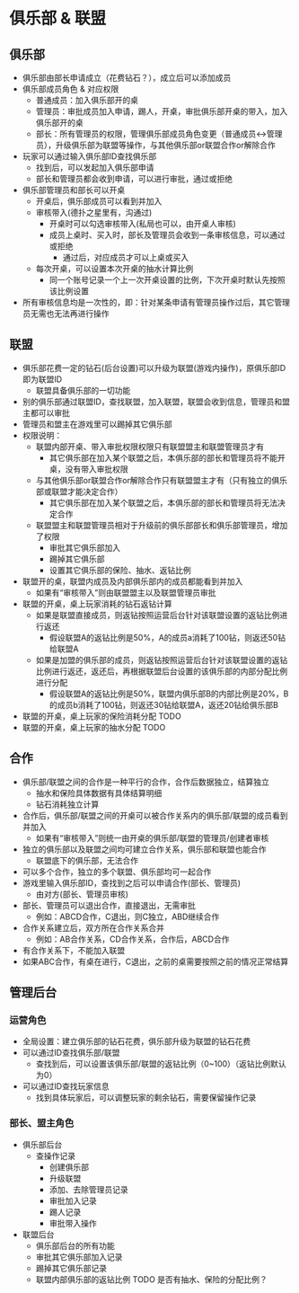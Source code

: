# 俱乐部 & 联盟

## 俱乐部

- 俱乐部由部长申请成立（花费钻石？），成立后可以添加成员
- 俱乐部成员角色 & 对应权限
  - 普通成员：加入俱乐部开的桌
  - 管理员：审批成员加入申请，踢人，开桌，审批俱乐部开桌的带入，加入俱乐部开的桌
  - 部长：所有管理员的权限，管理俱乐部成员角色变更（普通成员<->管理员），升级俱乐部为联盟等操作，与其他俱乐部or联盟合作or解除合作
- 玩家可以通过输入俱乐部ID查找俱乐部
  - 找到后，可以发起加入俱乐部申请
  - 部长和管理员都会收到申请，可以进行审批，通过或拒绝
- 俱乐部管理员和部长可以开桌
  - 开桌后，俱乐部成员可以看到并加入
  - 审核带入(德扑之星里有，沟通过)
    - 开桌时可以勾选审核带入(私局也可以，由开桌人审核)
    - 成员上桌时、买入时，部长及管理员会收到一条审核信息，可以通过或拒绝
      - 通过后，对应成员才可以上桌或买入
  - 每次开桌，可以设置本次开桌的抽水计算比例
    - 同一个账号记录一个上一次开桌设置的比例，下次开桌时默认先按照该比例设置
- 所有审核信息均是一次性的，即：针对某条申请有管理员操作过后，其它管理员无需也无法再进行操作

## 联盟

- 俱乐部花费一定的钻石(后台设置)可以升级为联盟(游戏内操作)，原俱乐部ID即为联盟ID
  - 联盟具备俱乐部的一切功能
- 别的俱乐部通过联盟ID，查找联盟，加入联盟，联盟会收到信息，管理员和盟主都可以审批
- 管理员和盟主在游戏里可以踢掉其它俱乐部
- 权限说明：
  - 联盟内部开桌、带入审批权限权限只有联盟盟主和联盟管理员才有
    - 其它俱乐部在加入某个联盟之后，本俱乐部的部长和管理员将不能开桌，没有带入审批权限
  - 与其他俱乐部or联盟合作or解除合作只有联盟盟主才有（只有独立的俱乐部或联盟才能决定合作）
    - 其它俱乐部在加入某个联盟之后，本俱乐部的部长和管理员将无法决定合作
  - 联盟盟主和联盟管理员相对于升级前的俱乐部部长和俱乐部管理员，增加了权限
    - 审批其它俱乐部加入
    - 踢掉其它俱乐部
    - 设置其它俱乐部的保险、抽水、返钻比例
- 联盟开的桌，联盟内成员及内部俱乐部内的成员都能看到并加入
  - 如果有“审核带入”则由联盟盟主以及联盟管理员审批
- 联盟的开桌，桌上玩家消耗的钻石返钻计算
  - 如果是联盟直接成员，则返钻按照运营后台针对该联盟设置的返钻比例进行返还
    - 假设联盟A的返钻比例是50%，A的成员a消耗了100钻，则返还50钻给联盟A
  - 如果是加盟的俱乐部的成员，则返钻按照运营后台针对该联盟设置的返钻比例进行返还，返还后，再根据联盟后台设置的该俱乐部的内部分配比例进行分配
    - 假设联盟A的返钻比例是50%，联盟内俱乐部B的内部比例是20%，B的成员b消耗了100钻，则返还30钻给联盟A，返还20钻给俱乐部B
- 联盟的开桌，桌上玩家的保险消耗分配 TODO
- 联盟的开桌，桌上玩家的抽水分配 TODO

## 合作

- 俱乐部/联盟之间的合作是一种平行的合作，合作后数据独立，结算独立
  - 抽水和保险具体数据有具体结算明细
  - 钻石消耗独立计算
- 合作后，俱乐部/联盟之间的开桌可以被合作关系内的俱乐部/联盟的成员看到并加入
  - 如果有“审核带入”则统一由开桌的俱乐部/联盟的管理员/创建者审核
- 独立的俱乐部以及联盟之间均可建立合作关系，俱乐部和联盟也能合作
  - 联盟底下的俱乐部，无法合作
- 可以多个合作，独立的多个联盟、俱乐部均可一起合作
- 游戏里输入俱乐部ID，查找到之后可以申请合作(部长、管理员)
  - 由对方(部长、管理员审核)
- 部长、管理员可以退出合作，直接退出，无需审批
  - 例如：ABCD合作，C退出，则C独立，ABD继续合作
- 合作关系建立后，双方所在合作关系合并
  - 例如：AB合作关系，CD合作关系，合作后，ABCD合作
- 有合作关系下，不能加入联盟
- 如果ABC合作，有桌在进行，C退出，之前的桌需要按照之前的情况正常结算

## 管理后台

### 运营角色

- 全局设置：建立俱乐部的钻石花费，俱乐部升级为联盟的钻石花费
- 可以通过ID查找俱乐部/联盟
  - 查找到后，可以设置该俱乐部/联盟的返钻比例（0~100）（返钻比例默认为0）
- 可以通过ID查找玩家信息
  - 找到具体玩家后，可以调整玩家的剩余钻石，需要保留操作记录

### 部长、盟主角色

- 俱乐部后台
  - 查操作记录
    - 创建俱乐部
    - 升级联盟
    - 添加、去除管理员记录
    - 审批加入记录
    - 踢人记录
    - 审批带入操作
- 联盟后台
  - 俱乐部后台的所有功能
  - 审批其它俱乐部加入记录
  - 踢掉其它俱乐部记录
  - 联盟内部俱乐部的返钻比例 TODO 是否有抽水、保险的分配比例？
